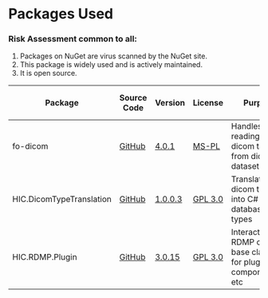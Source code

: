 

# Packages Used

### Risk Assessment common to all:
1. Packages on NuGet are virus scanned by the NuGet site.
2. This package is widely used and is actively maintained.
3. It is open source.

| Package | Source Code | Version | License | Purpose | Additional Risk Assessment |
| ------- | ------------| --------| ------- | ------- | -------------------------- |
| fo-dicom | [GitHub](https://github.com/fo-dicom/fo-dicom) |[4.0.1](https://www.nuget.org/packages/fo-dicom/4.0.1)|[MS-PL](https://opensource.org/licenses/MS-PL) | Handles reading/writing dicom tags from dicom datasets | |
| HIC.DicomTypeTranslation | [GitHub](https://github.com/HicServices/DicomTypeTranslation) | [1.0.0.3](https://www.nuget.org/packages/HIC.DicomTypeTranslation/1.0.0.3) | [GPL 3.0](https://www.gnu.org/licenses/gpl-3.0.html) | Translate dicom types into C# / database types | |
| HIC.RDMP.Plugin | [GitHub](https://github.com/HicServices/RDMP) | [3.0.15](https://www.nuget.org/packages/HIC.RDMP.Plugin/3.0.15) | [GPL 3.0](https://www.gnu.org/licenses/gpl-3.0.html) | Interact with RDMP objects, base classes for plugin components etc | |